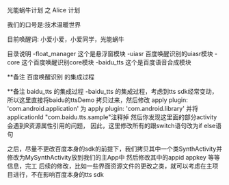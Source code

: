 光能蜗牛计划
之
Alice 计划

我们的口号是:技术温暖世界

目前唤醒词:
小爱小爱，小爱同学，光能蜗牛

目录说明
-float_manager 这个是悬浮窗模块
-uiasr 百度唤醒识别的uiasr模块
-core  这个百度唤醒识别core模块
-baidu_tts 这个是百度语音合成模块


**备注  百度唤醒识别 的集成过程


**备注  baidu_tts 的集成过程
-baidu_tts 的集成过程，考虑到tts sdk经常变动，所以这里直接将baidu的ttsDemo 拷贝过来，然后修改
apply plugin: 'com.android.application'
为
apply plugin: 'com.android.library'
并将 applicationId "com.baidu.tts.sample"注释掉
然后你发现这里面的部分activity会遇到R资源属性引用的问题，
因此，这里修改所有的跟switch语句改为if else语句

之后，尽量不更改百度本身的sdk的前提下，我们拷贝其中一个类SynthActivity并修改为MySynthActivity放到我们的主App中
然后修改其中的appid appkey 等等信息，完工
后续的修改，比如一些界面资源文件的更改之类，就可以考虑在主项目进行，不在影响百度本身的tts sdk